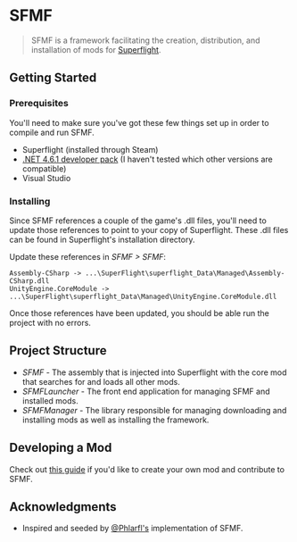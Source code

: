 # SFMF

> SFMF is a framework facilitating the creation, distribution, and installation of mods for [Superflight](https://superflightgame.com/).

## Getting Started

### Prerequisites

You'll need to make sure you've got these few things set up in order to compile and run SFMF.

- Superflight (installed through Steam)
- [.NET 4.6.1 developer pack](https://dotnet.microsoft.com/en-us/download/dotnet-framework/net461) (I haven't tested which other versions are compatible)
- Visual Studio

### Installing

Since SFMF references a couple of the game's .dll files, you'll need to update those references to point to your copy of Superflight. These .dll files can be found in Superflight's installation directory.

Update these references in _SFMF > SFMF_:

```
Assembly-CSharp -> ...\SuperFlight\superflight_Data\Managed\Assembly-CSharp.dll
UnityEngine.CoreModule -> ...\SuperFlight\superflight_Data\Managed\UnityEngine.CoreModule.dll
```

Once those references have been updated, you should be able run the project with no errors.

## Project Structure

- _SFMF_ - The assembly that is injected into Superflight with the core mod that searches for and loads all other mods.
- _SFMFLauncher_ - The front end application for managing SFMF and installed mods.
- _SFMFManager_ - The library responsible for managing downloading and installing mods as well as installing the framework.

## Developing a Mod

Check out [this guide](CreatingMods.md) if you'd like to create your own mod and contribute to SFMF.

## Acknowledgments

- Inspired and seeded by [@Phlarfl's](https://github.com/Phlarfl) implementation of SFMF.
